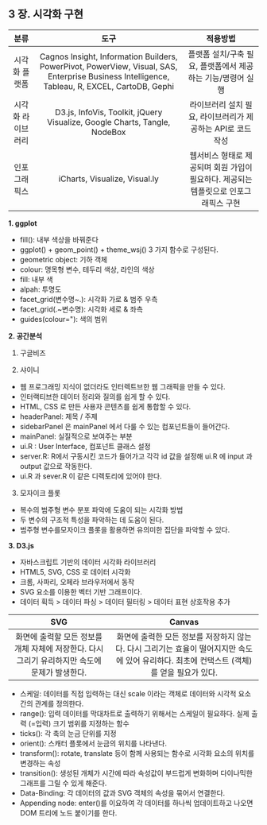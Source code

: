 ## 3 장. 시각화 구현

|분류|도구|적용방법|
|:---:|:---:|:---:|
|시각화 플랫폼|Cagnos Insight, Information Builders, PowerPivot, PowerView, Visual, SAS, Enterprise Business Intelligence, Tableau, R, EXCEL, CartoDB, Gephi|플랫폼 설치/구축 필요, 플랫폼에서 제공하는 기능/명령어 실행|
|시각화 라이브러리|D3.js, InfoVis, Toolkit, jQuery Visualize, Google Charts, Tangle, NodeBox|라이브러리 설치 필요, 라이브러리가 제공하는 API로 코드 작성|
|인포그래픽스|iCharts, Visualize, Visual.ly|웹서비스 형태로 제공되며 회원 가입이 필요하다. 제공되는 템플릿으로 인포그래픽스 구현|

**1. ggplot**
- fill(): 내부 색상을 바꿔준다
- ggplot() + geom_point() + theme_wsj() 3 가지 함수로 구성된다.
- geometric object: 기하 객체
- colour: 명목형 변수, 테두리 색상, 라인의 색상
- fill: 내부 색
- alpah: 투명도
- facet_grid(변수명~.): 시각화 가로 & 범주 우측
- facet_grid(.~변수명): 시각화 세로 & 좌측
- guides(colour="): 색의 범위


**2. 공간분석**

1) 구글비즈

2) 샤이니

- 웹 프로그래밍 지식이 없더라도 인터렉트브한 웹 그래픽을 만들 수 있다.
- 인터랙티브한 데이터 정리와 질의를 쉽게 할 수 있다.
- HTML, CSS 로 만든 사용자 콘텐츠를 쉽게 통합할 수 있다.
- headerPanel: 제목 / 주제
- sidebarPanel 은 mainPanel 에서 다룰 수 있는 컴포넌트들이 들어간다.
- mainPanel: 실질적으로 보여주는 부분
- ui.R : User Interface, 컴포넌트 클래스 설정
- server.R: R에서 구동시킨 코드가 들어가고 각각 id 값을 설정해 ui.R 에 input 과 output 값으로 작동한다.
- ui.R 과 sever.R 이 같은 디렉토리에 있어야 한다.

3) 모자이크 플롯

- 복수의 범주형 변수 분포 파악에 도움이 되는 시각화 방법
- 두 변수의 구조적 특성을 파악하는 데 도움이 된다.
- 범주형 변수를모자이크 플롯을 활용하면 유의미한 집단을 파악할 수 있다.

**3. D3.js**

- 자바스크립트 기반의 데이터 시각화 라이브러리
- HTML5, SVG, CSS 로 데이터 시각화
- 크롬, 사파리, 오페라 브라우저에서 동작
- SVG 요소를 이용한 벡터 기반 그래프이다.
- 데이터 획득 > 데이터 파싱 > 데이터 필터링 > 데이터 표현 상호작용 추가

|SVG|Canvas|
|:---:|:---:|
|화면에 출력할 모든 정보를 개체 자체에 저장한다. 다시 그리기 유리하지만 속도에 문제가 발생한다.|화면에 출력한 모든 정보를 저장하지 않는다. 다시 그리기는 효율이 떨어지지만 속도에 있어 유리하다. 최초에 컨택스트 (객체) 를 얻을 필요가 있다.|

- 스케일: 데이터를 직접 입력하는 대신 scale 이라는 객체로 데이터와 시각적 요소 간의 관계를 정의한다.
- range(): 입력 데이터를 막대차트로 출력하기 위해서는 스케일이 필요하다. 실제 출력 (=입력) 크기 범위를 지정하는 함수
- ticks(): 각 축의 눈금 단위를 지정
- orient(): 스캐터 플롯에서 눈금의 위치를 나타낸다.
- transform(): rotate, translate 등이 함께 사용되는 함수로 시각화 요소의 위치를 변경하는 속성
- transition(): 생성된 개체가 시간에 따라 속성값이 부드럽게 변화하며 다이나믹한 그래프를 그릴 수 있게 해준다.
- Data-Binding: 각 데이터의 값과 SVG 객체의 속성을 묶어서 연결한다.
- Appending node: enter()를 이요하여 각 데이터를 하나씩 업데이트하고 나오면 DOM 트리에 노드 붙이기를 한다.
